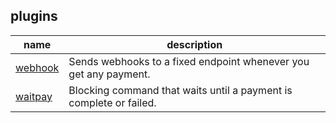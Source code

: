 plugins
-------

| name               | description                                                        |
|--------------------|--------------------------------------------------------------------|
| [webhook](webhook) | Sends webhooks to a fixed endpoint whenever you get any payment.   |
| [waitpay](waitpay) | Blocking command that waits until a payment is complete or failed. |
